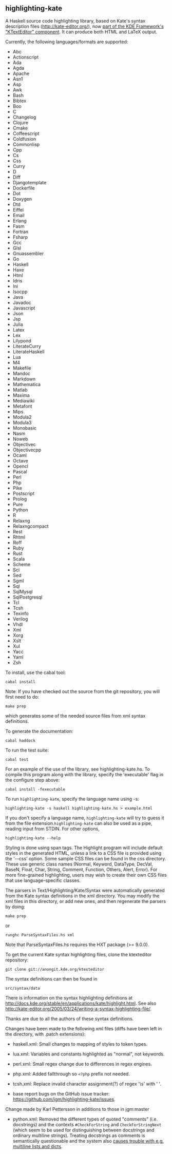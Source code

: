 highlighting-kate
-----------------

A Haskell source code highlighting library, based
on Kate's syntax description files (http://kate-editor.org/),
now [part of the KDE Framework's "KTextEditor" component](http://kate-editor.org/2013/11/11/kate-on-5-the-future-of-ktexteditor-and-kate-part/).
It can produce both HTML and LaTeX output.

Currently, the following languages/formats are supported:
- Abc
- Actionscript
- Ada
- Agda
- Apache
- Asn1
- Asp
- Awk
- Bash
- Bibtex
- Boo
- C
- Changelog
- Clojure
- Cmake
- Coffeescript
- Coldfusion
- Commonlisp
- Cpp
- Cs
- Css
- Curry
- D
- Diff
- Djangotemplate
- Dockerfile
- Dot
- Doxygen
- Dtd
- Eiffel
- Email
- Erlang
- Fasm
- Fortran
- Fsharp
- Gcc
- Glsl
- Gnuassembler
- Go
- Haskell
- Haxe
- Html
- Idris
- Ini
- Isocpp
- Java
- Javadoc
- Javascript
- Json
- Jsp
- Julia
- Latex
- Lex
- Lilypond
- LiterateCurry
- LiterateHaskell
- Lua
- M4
- Makefile
- Mandoc
- Markdown
- Mathematica
- Matlab
- Maxima
- Mediawiki
- Metafont
- Mips
- Modula2
- Modula3
- Monobasic
- Nasm
- Noweb
- Objectivec
- Objectivecpp
- Ocaml
- Octave
- Opencl
- Pascal
- Perl
- Php
- Pike
- Postscript
- Prolog
- Pure
- Python
- R
- Relaxng
- Relaxngcompact
- Rest
- Rhtml
- Roff
- Ruby
- Rust
- Scala
- Scheme
- Sci
- Sed
- Sgml
- Sql
- SqlMysql
- SqlPostgresql
- Tcl
- Tcsh
- Texinfo
- Verilog
- Vhdl
- Xml
- Xorg
- Xslt
- Xul
- Yacc
- Yaml
- Zsh

To install, use the cabal tool:

    cabal install

Note:  If you have checked out the source from the git repository,
you will first need to do:

    make prep

which generates some of the needed source files from xml syntax
definitions.

To generate the documentation:

    cabal haddock

To run the test suite:

    cabal test

For an example of the use of the library, see highlighting-kate.hs.
To compile this program along with the library, specify the 'executable'
flag in the configure step above:

    cabal install -fexecutable

To run `highlighting-kate`, specify the language name using -s:

    highlighting-kate -s haskell highlighting-kate.hs > example.html

If you don't specify a language name, `highlighting-kate` will try to guess it
from the file extension.`highlighting-kate` can also be used as a pipe,
reading input from STDIN.  For other options,

    highlighting-kate --help

Styling is done using span tags.  The Highlight program will include
default styles in the generated HTML, unless a link to a CSS file is
provided using the '--css' option. Some sample CSS files can be found
in the css directory. These use generic class names (Normal, Keyword,
DataType, DecVal, BaseN, Float, Char, String, Comment, Function, Others,
Alert, Error). For more fine-grained highlighting, users may wish to
create their own CSS files that use language-specific classes.

The parsers in Text/Highlighting/Kate/Syntax were automatically generated
from the Kate syntax definitions in the xml directory. You may modify
the xml files in this directory, or add new ones, and then regenerate
the parsers by doing:

    make prep

or

    runghc ParseSyntaxFiles.hs xml

Note that ParseSyntaxFiles.hs requires the HXT package (>= 9.0.0).

To get the current Kate syntax highlighting files, clone the ktexteditor
repository:

    git clone git://anongit.kde.org/ktexteditor

The syntax definitions can then be found in

    src/syntax/data

There is information on the syntax highlighting definitions at
<http://docs.kde.org/stable/en/applications/kate/highlight.html>.  See also
<http://kate-editor.org/2005/03/24/writing-a-syntax-highlighting-file/>.

Thanks are due to all the authors of these syntax definitions.

Changes have been made to the following xml files (diffs have
been left in the directory, with .patch extensions):

- haskell.xml: Small changes to mapping of styles to token types.
- lua.xml:  Variables and constants highlighted as "normal", not keywords.
- perl.xml:  Small regex change due to differences in regex engines.
- php.xml:  Added fallthrough so `<?php` prefix not needed.
- tcsh.xml: Replace invalid character assignment(?) of regex '\s' with ' '.

- base report bugs on the GitHub issue tracker:
<https://github.com/jgm/highlighting-kate/issues>.

Change made by Karl Pettersson in additions to those in jgm:master

- python.xml: Removed the different types of quoted "comments" (i.e. docstrings) and the contexts `#CheckForString` and `CheckForStringNext` (which seem to be used for distinguishing between docstrings and ordinary multiline strings). Treating docstrings as comments is semantically questionable and the system also [causes trouble with e.g. multiline lists and dicts](https://github.com/jgm/highlighting-kate/issues/60).
